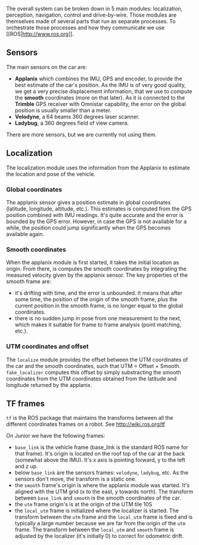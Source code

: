 The overall system can be broken down in 5 main modules: localization, perception, navigation, control and drive-by-wire. Those modules are themselves made of several parts that run as separate processes. To orchestrate those processes and how they communicate we use [[ROS|http://www.ros.org]].

## Sensors

The main sensors on the car are:
 * **Applanix** which combines the IMU, GPS and encoder, to provide the best estimate of the car's position. As the IMU is of very good quality, we get a very precise displacement information, that we use to compute the **smooth** coordinates (more on that later). As it is connected to the **Trimble** GPS receiver with Omnistar capability, the error on the global position is usually smaller than a meter.
 * **Velodyne**, a 64 beams 360 degrees laser scanner.
 * **Ladybug**, a 360 degrees field of view camera.

There are more sensors, but we are currently not using them.

## Localization

The localization module uses the information from the Applanix to estimate the location and pose of the vehicle.

### Global coordinates

The applanix sensor gives a position estimate in global coordinates (latitude, longitude, altitude, etc.). This estimates is computed from the GPS position combined with IMU readings. It's quite accurate and the error is bounded by the GPS error. However, in case the GPS is not available for a while, the position could jump significantly when the GPS becomes available again.

### Smooth coordinates

When the applanix module is first started, it takes the initial location as origin. From there, is computes the smooth coordinates by integrating the measured velocity given by the applanix sensor. The key properties of the smooth frame are:

* it's drifting with time, and the error is unbounded. It means that after some time, the position of the origin of the smooth frame, plus the current position in the smooth frame, is no longer equal to the global coordinates.
* there is no sudden jump in pose from one measurement to the next, which makes it suitable for frame to frame analysis (point matching, etc.). 

### UTM coordinates and offset

The `localize` module provides the offset between the UTM coordinates of the car and the smooth coordinates, such that UTM = Offset + Smooth. `fake_localizer` computes this offset by simply substracting the smooth coordinates from the UTM coordinates obtained from the latitude and longitude returned by the applanix. 

## TF frames

`tf` is the ROS package that maintains the transforms between all the different coordinates frames on a robot. See http://wiki.ros.org/tf

On Junior we have the following frames:

 * `base_link` is the vehicle frame (base_link is the standard ROS name for that frame). It's origin is located on the roof top of the car at the back (somewhat above the IMU). It's x axis is pointing forward, y to the left and z up.
 * below `base_link` are the sensors frames: `velodyne`, `ladybug`, etc. As the sensors don't move, the transform is a static one.
 * the `smooth` frame's origin is where the applanix module was started. It's aligned with the UTM grid (x to the east, y towards north). The transform between `base_link` and `smooth` is the smooth coordinates of the car.
 * the `utm` frame origin's is at the origin of the UTM tile 10S
 * the `local_utm` frame is initialized where the localizer is started. The transform between the `utm` frame and the `local_utm` frame is fixed and is typically a large number because we are far from the origin of the `utm` frame. The transform between the `local_utm` and `smooth` frame is adjusted by the localizer (it's initially 0) to correct for odometric drift.
